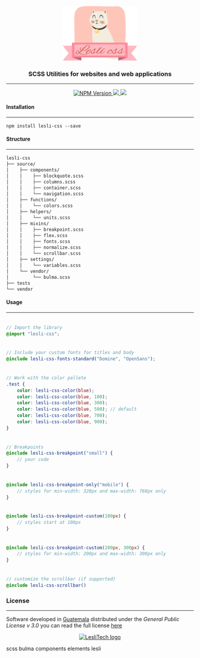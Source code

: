 <div align="center">
	<img alt="LesliCSS logo" width="200px" src="./docs/lesli-css-logo.svg" />
	<h3>SCSS Utilities for websites and web applications</h3>
</div>

<hr/>

<p align="center" class="is-flex is-justify-content-center">
    <a target="blank" href="https://www.npmjs.com/package/lesli-css">
        <img height="22" alt="NPM Version" src="https://img.shields.io/npm/v/lesli-css" />
    </a>
	<a class="mx-2" href="https://codecov.io/gh/LesliTech/lesli-css" > 
		<img height="22" src="https://codecov.io/gh/LesliTech/lesli-css/graph/badge.svg?token=WYB6XTWZWN"/> 
	</a>
	<a href="https://codecov.io/github/LesliTech/lesli-css"> 
        <img height="22" src="https://sonarcloud.io/api/project_badges/measure?project=LesliTech_lesli-css&metric=sqale_rating"/> 
    </a>
</p>


#### Installation
--------
```console
npm install lesli-css --save
```


#### Structure
--------
```text
lesli-css  
├── source/  
│    ├── components/  
│    │    ├── blockquote.scss  
│    │    ├── columns.scss  
│    │    ├── container.scss  
│    │    └── navigation.scss  
│    ├── functions/  
│    │    └── colors.scss  
│    ├── helpers/  
│    │    └── units.scss  
│    ├── mixins/  
│    │    ├── breakpoint.scss  
│    │    ├── flex.scss  
│    │    ├── fonts.scss  
│    │    ├── normalize.scss  
│    │    └── scrollbar.scss  
│    ├── settings/  
│    │    └── variables.scss  
│    └── vendor/  
│         └── bulma.scss  
├── tests  
└── vendor  
```


#### Usage
--------
```scss

// Import the library
@import "lesli-css";


// Include your custom fonts for titles and body
@include lesli-css-fonts-standard("Domine", "OpenSans");


// Work with the color pallete
.test {
	color: lesli-css-color(blue);
	color: lesli-css-color(blue, 100);
	color: lesli-css-color(blue, 300);
	color: lesli-css-color(blue, 500); // default
	color: lesli-css-color(blue, 700);
	color: lesli-css-color(blue, 900);
}


// Breakpoints
@include lesli-css-breakpoint("small") {
	// your code
}


@include lesli-css-breakpoint-only("mobile") {
	// styles for min-width: 320px and max-width: 768px only
}


@include lesli-css-breakpoint-custom(100px) {
	// styles start at 100px
}


@include lesli-css-breakpoint-custom(200px, 300px) {
	// styles for min-width: 200px and max-width: 300px only
}


// customize the scrollbar (if supported)
@include lesli-css-scrollbar()

```


### License  
------
Software developed in [Guatemala](http://visitguatemala.com/) distributed under the *General Public License v 3.0* you can read the full license [here](http://www.gnu.org/licenses/gpl-3.0.html)

<p align="center">
	<a href="https://www.lesli.tech" target="_blank">
		<img alt="LesliTech logo" width="150" src="https://cdn.lesli.tech/leslitech/brand/leslitech-logo.svg" />
	</a>
</p>






scss
	bulma
	components
	elements
	lesli
	
	
	
